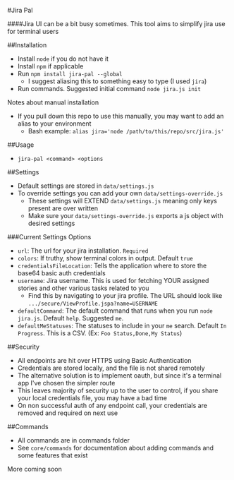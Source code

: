 #Jira Pal

####Jira UI can be a bit busy sometimes. This tool aims to simplify jira use for terminal users

##Installation

* Install `node` if you do not have it
* Install `npm` if applicable
* Run `npm install jira-pal --global`
  * I suggest aliasing this to something easy to type (I used `jira`)
* Run commands. Suggested initial command `node jira.js init`

Notes about manual installation

* If you pull down this repo to use this manually, you may want to add an alias to your environment
  * Bash example: `alias jira='node /path/to/this/repo/src/jira.js'`

##Usage

* `jira-pal <command> <options`

##Settings

* Default settings are stored in `data/settings.js`
* To override settings you can add your own `data/settings-override.js`
  * These settings will EXTEND `data/settings.js` meaning only keys present are over written
  * Make sure your `data/settings-override.js` exports a js object with desired settings
  
###Current Settings Options

* `url`: The url for your jira installation. `Required`
* `colors`: If truthy, show terminal colors in output. Default `true`
* `credentialsFileLocation`: Tells the application where to store the base64 basic auth credentials
* `username`: Jira username. This is used for fetching YOUR assigned stories and other various tasks related to you
  * Find this by navigating to your jira profile. The URL should look like `.../secure/ViewProfile.jspa?name=USERNAME`
* `defaultCommand`: The default command that runs when you run `node jira.js`. Default `help`. Suggested `me`.
* `defaultMeStatuses`: The statuses to include in your `me` search. Default `In Progress`. This is a CSV. (Ex: `Foo Status,Done,My Status`)

##Security

* All endpoints are hit over HTTPS using Basic Authentication
* Credentials are stored locally, and the file is not shared remotely
* The alternative solution is to implement oauth, but since it's a terminal app I've chosen the simpler route
* This leaves majority of security up to the user to control, if you share your local credentials file, you may have a bad time
* On non successful auth of any endpoint call, your credentials are removed and required on next use

##Commands

* All commands are in commands folder
* See `core/commands` for documentation about adding commands and some features that exist

More coming soon